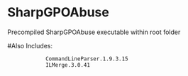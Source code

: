 # SharpGPOAbuse
Precompiled SharpGPOAbuse executable within root folder

#Also Includes:

                CommandLineParser.1.9.3.15
                ILMerge.3.0.41
